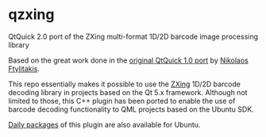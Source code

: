 qzxing
======

QtQuick 2.0 port of the ZXing multi-format 1D/2D barcode image processing library

Based on the great work done in the [original QtQuick 1.0 port][] by [Nikolaos Ftylitakis][].

This repo essentially makes it possible to use the [ZXing][] 1D/2D barcode decoding library in projects
based on the Qt 5.x framework. Although not limited to those, this C++ plugin has been ported to
enable the use of barcode decoding functionality to QML projects based on the Ubuntu SDK.

[Daily packages][] of this plugin are also available for Ubuntu.

[original QtQuick 1.0 port]: https://projects.developer.nokia.com/QZXing
[Nikolaos Ftylitakis]: http://www.developer.nokia.com/Profile/?u=favoritas37
[ZXing]: http://code.google.com/p/zxing/
[Daily packages]: https://launchpad.net/~qreator-hackers/+archive/qreator-experimental
